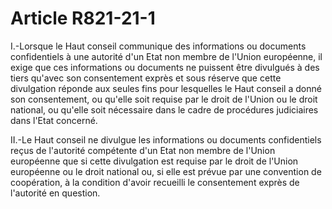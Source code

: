 # Article R821-21-1

<p>I.-Lorsque le Haut conseil communique des informations ou documents confidentiels à une autorité d'un Etat non membre de l'Union européenne, il exige que ces informations ou documents ne puissent être divulgués à des tiers qu'avec son consentement exprès et sous réserve que cette divulgation réponde aux seules fins pour lesquelles le Haut conseil a donné son consentement, ou qu'elle soit requise par le droit de l'Union ou le droit national, ou qu'elle soit nécessaire dans le cadre de procédures judiciaires dans l'Etat concerné.</p><p>II.-Le Haut conseil ne divulgue les informations ou documents confidentiels reçus de l'autorité compétente d'un Etat non membre de l'Union européenne que si cette divulgation est requise par le droit de l'Union européenne ou le droit national ou, si elle est prévue par une convention de coopération, à la condition d'avoir recueilli le consentement exprès de l'autorité en question.</p>